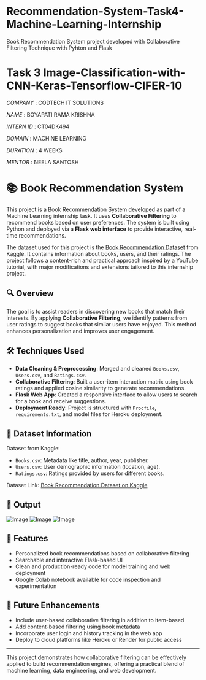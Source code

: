 # Recommendation-System-Task4-Machine-Learning-Internship
Book Recommendation System project developed with Collaborative Filtering Technique with Pyhton and Flask

# Task 3 Image-Classification-with-CNN-Keras-Tensorflow-CIFER-10

*COMPANY* : CODTECH IT SOLUTIONS

*NAME* : BOYAPATI RAMA KRISHNA

*INTERN ID* : CT04DK494

*DOMAIN* : MACHINE LEARNING

*DURATION* : 4 WEEKS

*MENTOR* : NEELA SANTOSH

# 📚 Book Recommendation System

This project is a Book Recommendation System developed as part of a Machine Learning internship task. It uses **Collaborative Filtering** to recommend books based on user preferences. The system is built using Python and deployed via a **Flask web interface** to provide interactive, real-time recommendations.

The dataset used for this project is the [Book Recommendation Dataset](https://www.kaggle.com/datasets/arashnic/book-recommendation-dataset) from Kaggle. It contains information about books, users, and their ratings. The project follows a content-rich and practical approach inspired by a YouTube tutorial, with major modifications and extensions tailored to this internship project.

## 🔍 Overview

The goal is to assist readers in discovering new books that match their interests. By applying **Collaborative Filtering**, we identify patterns from user ratings to suggest books that similar users have enjoyed. This method enhances personalization and improves user engagement.

## 🛠️ Techniques Used

- **Data Cleaning & Preprocessing**: Merged and cleaned `Books.csv`, `Users.csv`, and `Ratings.csv`.
- **Collaborative Filtering**: Built a user-item interaction matrix using book ratings and applied cosine similarity to generate recommendations.
- **Flask Web App**: Created a responsive interface to allow users to search for a book and receive suggestions.
- **Deployment Ready**: Project is structured with `Procfile`, `requirements.txt`, and model files for Heroku deployment.

## 📂 Dataset Information

Dataset from Kaggle:
- `Books.csv`: Metadata like title, author, year, publisher.
- `Users.csv`: User demographic information (location, age).
- `Ratings.csv`: Ratings provided by users for different books.

Dataset Link: [Book Recommendation Dataset on Kaggle](https://www.kaggle.com/datasets/arashnic/book-recommendation-dataset)

## 🚀 Output
![Image](https://github.com/user-attachments/assets/d405804e-e2a9-4af1-bea6-7b09e8f22ac7)
![Image](https://github.com/user-attachments/assets/ea910e38-7e21-4913-9623-6120483793fe)
![Image](https://github.com/user-attachments/assets/960f27a6-d2af-4414-b7e7-e1c1d905bc7b)

## 🚀 Features

- Personalized book recommendations based on collaborative filtering
- Searchable and interactive Flask-based UI
- Clean and production-ready code for model training and web deployment
- Google Colab notebook available for code inspection and experimentation

## 🧠 Future Enhancements

- Include user-based collaborative filtering in addition to item-based
- Add content-based filtering using book metadata
- Incorporate user login and history tracking in the web app
- Deploy to cloud platforms like Heroku or Render for public access

---

This project demonstrates how collaborative filtering can be effectively applied to build recommendation engines, offering a practical blend of machine learning, data engineering, and web development.
